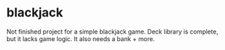 # blackjack

Not finished project for a simple blackjack game. 
Deck library is complete, but it lacks game logic. It also needs a bank + more.
